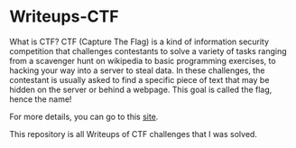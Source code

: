 # Writeups-CTF

What is CTF? CTF (Capture The Flag) is a kind of information security competition that challenges contestants to solve a variety of tasks ranging from a scavenger hunt on wikipedia to basic programming exercises, to hacking your way into a server to steal data. In these challenges, the contestant is usually asked to find a specific piece of text that may be hidden on the server or behind a webpage. This goal is called the flag, hence the name!

For more details, you can go to this [site](https://dev.to/atan/what-is-ctf-and-how-to-get-started-3f04).

This repository is all Writeups of CTF challenges that I was solved.
